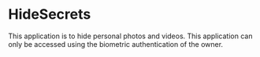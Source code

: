 # HideSecrets
This application is to hide personal photos and videos.
This application can only be accessed using the biometric authentication of the owner.
